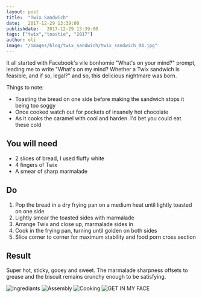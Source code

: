 ```yaml
---
layout: post
title:  "Twix Sandwich"
date:   2017-12-29 13:39:00
publishdate:   2017-12-29 13:39:00
tags: ["twix","toastie", "2017"]
author: oli
image: "/images/blog/twix_sandwich/twix_sandwich_04.jpg"
---
```


It all started with Facebook's vile bonhomie "What's on your mind?" prompt, leading me to write "What's on my mind? Whether a Twix sandwich is feasible, and if so, legal?" and so, this delicious nightmare was born.

Things to note:

* Toasting the bread on one side before making the sandwich stops it being too soggy
* Once cooked watch out for pockets of insanely hot chocolate
* As it cooks the caramel with cool and harden.  I'd bet you could eat these cold

## You will need

* 2 slices of bread, I used fluffy white
* 4 fingers of Twix
* A smear of sharp marmalade

## Do

1. Pop the bread in a dry frying pan on a medium heat until lightly toasted on one side
2. Lightly smear the toasted sides with marmalade
3. Arrange Twix and close up, marmalade sides in
4. Cook in the frying pan, turning until golden on both sides
5. Slice corner to corner for maximum stability and food porn cross section

## Result

Super hot, sticky, gooey and sweet.  The marmalade sharpness offsets to grease and the biscuit remains crunchy enough to be satisfying.


![Ingrediants](/images/blog/twix_sandwich/twix_sandwich_01.jpg)
![Assembly](/images/blog/twix_sandwich/twix_sandwich_02.jpg)
![Cooking](/images/blog/twix_sandwich/twix_sandwich_03.jpg)
![GET IN MY FACE](/images/blog/twix_sandwich/twix_sandwich_04.jpg)

